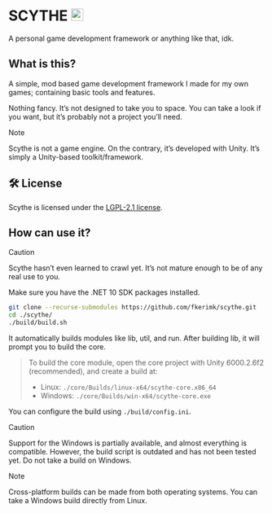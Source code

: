 # SCYTHE <img width="24" height="24" alt="icon" src="https://fkerimk.com/scythe/icon.png" />

A personal game development framework or anything like that, idk.

## What is this?

A simple, mod based game development framework I made for my own games; containing basic tools and features.

Nothing fancy. It’s not designed to take you to space. You can take a look if you want, but it’s probably not a project you’ll need.

> [!NOTE]  
> Scythe is not a game engine. On the contrary, it’s developed with Unity. It’s simply a Unity-based toolkit/framework.

## 🛠 License

Scythe is licensed under the [LGPL-2.1 license](./LICENSE).

## How can use it?

> [!CAUTION] 
> Scythe hasn’t even learned to crawl yet. It’s not mature enough to be of any real use to you.

Make sure you have the .NET 10 SDK packages installed.

```bash
git clone --recurse-submodules https://github.com/fkerimk/scythe.git
cd ./scythe/
./build/build.sh
```

It automatically builds modules like lib, util, and run. After building lib, it will prompt you to build the core.

> To build the core module, open the core project with Unity 6000.2.6f2 (recommended), and create a build at:
> - Linux: `./core/Builds/linux-x64/scythe-core.x86_64`
> - Windows: `./core/Builds/win-x64/scythe-core.exe`

You can configure the build using `./build/config.ini`.

> [!CAUTION]  
> Support for the Windows is partially available, and almost everything is compatible.
However, the build script is outdated and has not been tested yet.
Do not take a build on Windows.

> [!NOTE]  
> Cross-platform builds can be made from both operating systems.
You can take a Windows build directly from Linux.
